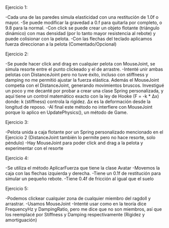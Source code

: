 Ejercicio 1:

-Cada una de las paredes simula elasticidad con una restitución de 1.0f o mayor.
-Se puede modificar la gravedad a 0.f para quitarla por completo, o 9.8 para la normal.
-Con click se puede crear un objeto flotante (triángulo dinámico) con mas densidad (por lo tanto mayor resistencia al rebote) y puede colisionar con la pelota.
-Con las flechas del teclado aplicamos fuerza direccionan a la pelota (Comentado/Opcional)

Ejercicio 2:

-Se puede hacer click and drag en cualquier pelota con MouseJoint, se simula resorte entre el punto clickeado y el de arrastre.
-Intenté unir ambas pelotas con DistanceJoint pero no tuve éxito, incluso con stiffness y damping no me permitió ajustar la fuerza elástica. Además el MouseJoint competía con el DistanceJoint, generando movimientos bruscos. Investigué un poco y me decanté por probar a crear una clase Spring personalizada, y aquí tiene un control matemático exacto con la ley de Hooke (F = -k * Δx) donde:
k (stiffness) controla la rigidez.
Δx es la deformación desde la longitud de reposo.
-Al final este método no interfiere con MouseJoint porque lo aplico en UpdatePhysics(), un método de Game.

Ejercicio 3:

-Pelota unida a caja flotante por un Spring personalizado mencionado en el Ejercicio 2 (DistanceJoint también lo permite pero no hace resorte, solo péndulo)
-Hay MouseJoint para poder click and drag a la pelota y experimentar con el resorte

Ejercicio 4:

-Se utiliza el método AplicarFuerza que tiene la clase Avatar
-Movemos la caja con las flechas izquierda y derecha.
-Tiene un 0.1f de restitución para simular un pequeño rebote.
-Tiene 0.4f de fricción al igual que el suelo

Ejercicio 5:

-Podemos clickear cualquier zona de cualquier miembro del ragdoll y arrastrar.
-Usamos MouseJoint
-Intenté usar como en la teoría dice FrequencyHz y DampingRatio, pero me dice que no son miembros, así que los reemplacé por Stiffness y Damping respectivamente (Rigidez y amortiguación)

